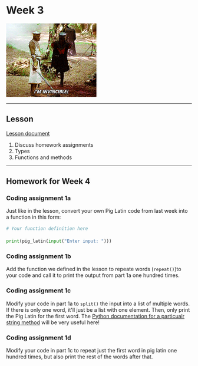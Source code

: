 # Week 3
![I'm Invincible](assets/invincible.gif)

---
## Lesson
[Lesson document](lesson.md)
1. Discuss homework assignments
2. Types
3. Functions and methods

---
## Homework for Week 4

### Coding assignment 1a

Just like in the lesson, convert your own Pig Latin code from last week into a function in this form:

```python
# Your function definition here

print(pig_latin(input("Enter input: ")))
```

### Coding assignment 1b

Add the function we defined in the lesson to repeate words (`repeat()`)to your code and call it to print the output from part 1a one hundred times.


### Coding assignment 1c

Modify your code in part 1a to `split()` the input into a list of multiple words. If there is only one word, it'll just be a list with one element. Then, only print the Pig Latin for the first word. The [Python documentation for a particualr string method](https://docs.python.org/3/library/stdtypes.html#str.split) will be very useful here!


### Coding assignment 1d

Modify your code in part 1c to repeat just the first word in pig latin one hundred times, but also print the rest of the words after that.
